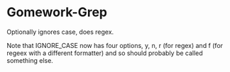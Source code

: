 # Gomework-Grep
Optionally ignores case, does regex.

Note that IGNORE_CASE now has four options, y, n, r (for regex) 
and f (for regeex with a different formatter) and so should probably
be called something else.
